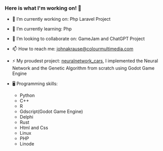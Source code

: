 ### Here is what I'm working on! 👋

- 🔭 I’m currently working on: Php Laravel Project
- 🌱 I’m currently learning: Php
- 👯 I’m looking to collaborate on: GameJam and ChatGPT Project
- 📫 How to reach me: johnakrause@colourmultimedia.com
- ⚡ My proudest project: [neuralnetwork_cars](https://github.com/johnpeterprogramming/neuralnetwork_cars), I implemented the Neural Network and the Genetic Algorithm from scratch using Godot Game Engine

- :desktop_computer: Programming skills:
  - Python
  - C++
  - R
  - Gdscript(Godot Game Engine)
  - Delphi
  - Rust
  - Html and Css
  - Linux
  - PHP
  - Linode

